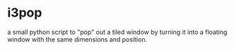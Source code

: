 # i3pop
a small python script to "pop" out a tiled window by turning it into a floating window with the same dimensions and position.
